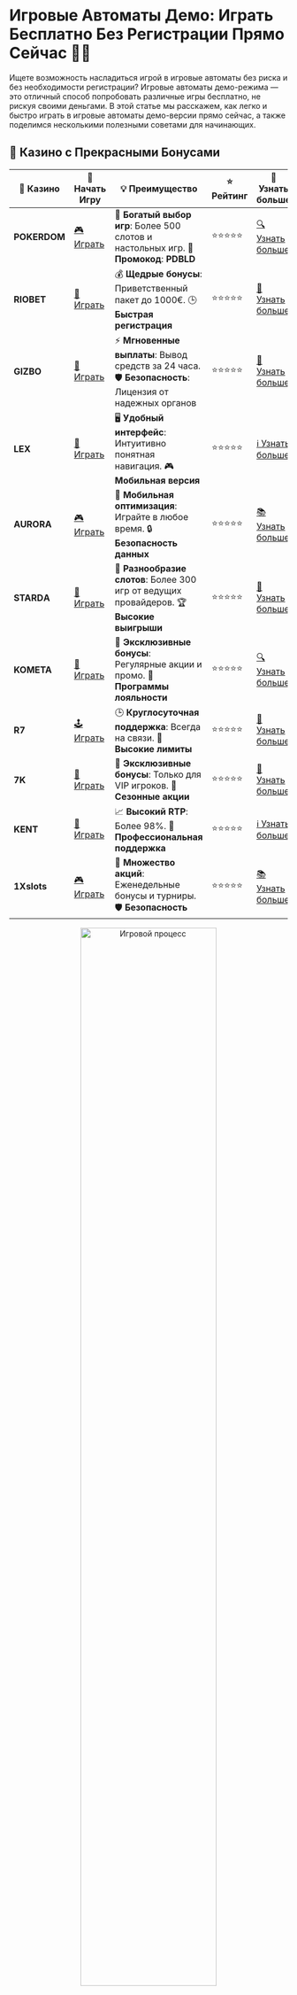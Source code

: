 # Игровые Автоматы Демо: Играть Бесплатно Без Регистрации Прямо Сейчас 🎰🎉

Ищете возможность насладиться игрой в игровые автоматы без риска и без необходимости регистрации? Игровые автоматы демо-режима — это отличный способ попробовать различные игры бесплатно, не рискуя своими деньгами. В этой статье мы расскажем, как легко и быстро играть в игровые автоматы демо-версии прямо сейчас, а также поделимся несколькими полезными советами для начинающих.

## 🌟 Казино с Прекрасными Бонусами

| 🎲 **Казино** | 🔗 **Начать Игру** | 💡 **Преимущество** | ⭐ **Рейтинг** | 🔗 **Узнать больше** |
|--------------|---------------------|---------------------|----------------|----------------------|
| **POKERDOM**  | [🎮 Играть](https://brandplay.link/4k77v2yx) | 🎉 **Богатый выбор игр**: Более 500 слотов и настольных игр. 🎁 **Промокод**: **PDBLD** | ⭐⭐⭐⭐⭐ | [🔍 Узнать больше](https://brandplay.link/4k77v2yx) |
| **RIOBET**    | [🎰 Играть](https://brandplay.link/7xBLTPyj) | 💰 **Щедрые бонусы**: Приветственный пакет до 1000€. 🕒 **Быстрая регистрация** | ⭐⭐⭐⭐⭐ | [📖 Узнать больше](https://brandplay.link/7xBLTPyj) |
| **GIZBO**     | [🎲 Играть](https://brandplay.link/bprXw4YV) | ⚡ **Мгновенные выплаты**: Вывод средств за 24 часа. 🛡️ **Безопасность**: Лицензия от надежных органов | ⭐⭐⭐⭐⭐ | [📝 Узнать больше](https://brandplay.link/bprXw4YV) |
| **LEX**       | [🤑 Играть](https://brandplay.link/zW4hdDFV) | 🖥️ **Удобный интерфейс**: Интуитивно понятная навигация. 🎮 **Мобильная версия** | ⭐⭐⭐⭐⭐ | [ℹ️ Узнать больше](https://brandplay.link/zW4hdDFV) |
| **AURORA**    | [🎮 Играть](https://10trafic-stat2.com/click/668546556bcc6313411604bd/6766/13032/subaccount) | 📱 **Мобильная оптимизация**: Играйте в любое время. 🔒 **Безопасность данных** | ⭐⭐⭐⭐⭐ | [📚 Узнать больше](https://10trafic-stat2.com/click/668546556bcc6313411604bd/6766/13032/subaccount) |
| **STARDА**    | [🎯 Играть](https://brandplay.link/fB7xwRFL) | 🎰 **Разнообразие слотов**: Более 300 игр от ведущих провайдеров. 🏆 **Высокие выигрыши** | ⭐⭐⭐⭐⭐ | [🔎 Узнать больше](https://brandplay.link/fB7xwRFL) |
| **KOMETA**    | [🎰 Играть](https://brandplay.link/8ZymQJV8) | 🎁 **Эксклюзивные бонусы**: Регулярные акции и промо. 🔄 **Программы лояльности** | ⭐⭐⭐⭐⭐ | [🔍 Узнать больше](https://brandplay.link/8ZymQJV8) |
| **R7**        | [🕹️ Играть](https://brandplay.link/bMd3Yjsw) | 🕒 **Круглосуточная поддержка**: Всегда на связи. 💸 **Высокие лимиты** | ⭐⭐⭐⭐⭐ | [📖 Узнать больше](https://brandplay.link/bMd3Yjsw) |
| **7K**        | [🎲 Играть](https://brandplay.link/BvQyFShp) | 🌟 **Эксклюзивные бонусы**: Только для VIP игроков. 🎉 **Сезонные акции** | ⭐⭐⭐⭐⭐ | [📝 Узнать больше](https://brandplay.link/BvQyFShp) |
| **KENT**      | [🤑 Играть](https://brandplay.link/Fv2WP3js) | 📈 **Высокий RTP**: Более 98%. 💼 **Профессиональная поддержка** | ⭐⭐⭐⭐⭐ | [ℹ️ Узнать больше](https://brandplay.link/Fv2WP3js) |
| **1Xslots**   | [🎮 Играть](https://brandplay.link/hSB1khtr) | 🎉 **Множество акций**: Еженедельные бонусы и турниры. 🛡️ **Безопасность** | ⭐⭐⭐⭐⭐ | [📚 Узнать больше](https://brandplay.link/hSB1khtr) |

<div align="center"> <img src="https://i.pinimg.com/originals/1d/b3/25/1db325483acbe642c6d4e6fdd73a4988.gif" alt="Игровой процесс" width="70%"> </div>
---

## 🚀 Быстрые Выигрыши и Поддержка

| 🎲 **Казино** | 🔗 **Начать Игру** | 💡 **Преимущество** | ⭐ **Рейтинг** | 🔗 **Узнать больше** |
|--------------|---------------------|---------------------|----------------|----------------------|
| **GAMA**      | [🎯 Играть](https://brandplay.link/j6NMKsDz) | 🔍 **Интуитивный интерфейс**: Легкость использования. 🏅 **Престижные турниры** | ⭐⭐⭐⭐☆ | [🔎 Узнать больше](https://brandplay.link/j6NMKsDz) |
| **ONION**     | [🎰 Играть](https://brandplay.link/zBGRVpQ9) | 🤑 **Низкие ставки**: Идеально для начинающих. 🔄 **Быстрые выводы** | ⭐⭐⭐⭐☆ | [🔍 Узнать больше](https://brandplay.link/zBGRVpQ9) |
| **ЧЕМПИОН**   | [🕹️ Играть](https://temon-gter.cfd/go/lRq?p80412p304504pcc44t17455) | 🏅 **Лояльная программа**: Награды за активность. 🎁 **Ежемесячные бонусы** | ⭐⭐⭐⭐☆ | [📖 Узнать больше](https://temon-gter.cfd/go/lRq?p80412p304504pcc44t17455) |
| **VAVADA**    | [🎲 Играть](https://vavadapartner.pro/?promo=ea5c9275-6854-4505-94fc-95ab18221945-linkb2) | 🚀 **Быстрая регистрация**: Начните играть мгновенно. 🔐 **Безопасные транзакции** | ⭐⭐⭐⭐☆ | [📝 Узнать больше](https://vavadapartner.pro/?promo=ea5c9275-6854-4505-94fc-95ab18221945-linkb2) |
| **FRIENDS**   | [🤑 Играть](https://gofriends.mba/linkb2) | 🤝 **Социальные игры**: Играйте с друзьями. 🌐 **Мультиплатформенность** | ⭐⭐⭐⭐☆ | [ℹ️ Узнать больше](https://gofriends.mba/linkb2) |
| **1WIN**      | [🎮 Играть](https://brandplay.link/smXVpBbG) | 🏆 **Спортивные ставки**: Широкий выбор видов спорта. 💵 **Высокие коэффициенты** | ⭐⭐⭐⭐☆ | [📚 Узнать больше](https://brandplay.link/smXVpBbG) |
| **DRIP**      | [🎯 Играть](https://drp-ircp01.com/c07e6a3db) | 🌐 **Инновационные игры**: Новейшие игровые технологии. 🛡️ **Высокая безопасность** | ⭐⭐⭐⭐☆ | [🔎 Узнать больше](https://drp-ircp01.com/c07e6a3db) |
| **JOYCASINO** | [🎰 Играть](https://rpc30.call2me.pro/?/ru/registration?apkpop=0&partner=p24970p3291217pc98f) | 🎁 **Приятные бонусы**: Ежедневные акции и подарки. 🕹️ **Разнообразие игр** | ⭐⭐⭐⭐☆ | [🔍 Узнать больше](https://rpc30.call2me.pro/?/ru/registration?apkpop=0&partner=p24970p3291217pc98f) |
| **PLAYFORTUNA** | [🎮 Играть](https://fortunapromo.net/alt/playfortuna/registration?0dc4a9362a71feb7e3f165fb8e766f70) | 🎉 **Регулярные акции**: Бонусы, фриспины и многое другое. 🏅 **Турниры** | ⭐⭐⭐⭐☆ | [📚 Узнать больше](https://fortunapromo.net/alt/playfortuna/registration?0dc4a9362a71feb7e3f165fb8e766f70) |
| **SYKAA**     | [🤑 Играть](https://s-two-way.com/?source=linkb2&pid=30697) | 💸 **Доступные ставки**: Идеально для новичков. 🎁 **Щедрые бонусы** | ⭐⭐⭐⭐☆ | [🔍 Узнать больше](https://s-two-way.com/?source=linkb2&pid=30697) |

<div align="center"> <img src="https://i.pinimg.com/originals/1d/b3/25/1db325483acbe642c6d4e6fdd73a4988.gif" alt="Игровой процесс" width="70%"> </div>

![Игровые Автоматы Демо](https://i.pinimg.com/originals/a9/29/6e/a9296ea1cf6a7c20a985e593451f0323.png)

## Что Такое Игровые Автоматы Демо-Версия? 💡

Игровые автоматы демо-режима — это бесплатные версии настоящих слотов, которые предоставляют игрокам возможность испытать игру без внесения депозита. В демо-режиме вы можете сделать виртуальные ставки, крутить барабаны и наслаждаться игровым процессом, не рискуя своими деньгами. Это идеальный способ для новичков разобраться в механике игры, а для опытных игроков — попробовать новые слоты и стратегии.

### Почему Играть в Демо-Автоматы Это Хорошо? 🏅

1. **Без Риска**: Игровые автоматы в демо-режиме дают возможность играть без вложений и потерь.
2. **Удобство**: Вы можете начать игру в любой момент, без регистрации и дополнительных усилий.
3. **Учебный Процесс**: Демонстрационные версии помогают изучить правила игры, понять, как работают бонусы и особенности слота.
4. **Без Регистрации**: Не нужно создавать аккаунт и проходить долгие процедуры — просто выбирайте слот и начинайте играть.

## Как Играть в Игровые Автоматы Демо? 🎮

Играть в демо-слоты легко и удобно. Вот несколько простых шагов, чтобы начать:

### 1. **Выберите Казино или Платформу** 🌐

Для начала выберите платформу, которая предлагает бесплатные демо-игры. Это могут быть онлайн-казино с разделом демо-игр, либо специализированные сайты с бесплатными слотами.

### 2. **Выберите Игровой Автомат** 🎰

На большинстве платформ доступен широкий выбор слотов. Вы можете выбрать любую игру, которая вам интересна, и начать её тестировать в демо-режиме.

### 3. **Начните Играть** 🏁

Нажмите на слот, установите желаемую ставку и начинайте играть. В демо-режиме у вас будет виртуальный баланс, и все выигрыши, которые вы получите, не будут реальными деньгами, но позволят почувствовать игровой процесс.

### 4. **Наслаждайтесь Процессом** 🎉

Используйте демо-режим, чтобы узнать, как работает бонусная система, какие особенности есть у слота и какие шансы на выигрыш. Всё это поможет вам стать более опытным игроком, когда вы решите переходить на реальные ставки.

## Преимущества Игры в Демо-Автоматы 🏆

1. **Изучение Правил и Механики** 📚

Каждый слот имеет свои особенности: бонусные раунды, бесплатные спины, множители и другие функции. Демоверсии позволяют изучить все эти элементы без риска.

2. **Без Необходимости Вклада** 💵

Демо-игры не требуют вложений. Это идеальный способ для тех, кто хочет испытать слот, не рискуя реальными деньгами.

3. **Удобство и Доступность** 📲

Демо-слоты доступны на большинстве платформ и казино, не нужно проходить регистрацию или вводить личные данные.

4. **Пробовать Новые Игры** 🎲

Вы можете пробовать новые и популярные игровые автоматы, которые еще не знакомы, и выбрать те, которые вам больше всего нравятся.

## Где Найти Бесплатные Игровые Автоматы? 🌍

Множество онлайн-казино и сайтов предлагают бесплатные игровые автоматы без необходимости регистрации. Вот несколько популярных платформ, где вы можете найти демо-слоты:

- **Лицензированные Онлайн-Казино**: Большинство казино предлагают демо-версии своих слотов, чтобы игроки могли пробовать их без рисков.
- **Специализированные Платформы с Игровыми Автоматами**: Есть сайты, где собраны демо-версии популярных игр с возможностью играть бесплатно.
- **Мобильные Приложения Казино**: Многие мобильные приложения казино предлагают возможность играть в демо-режиме прямо на вашем телефоне.

## Советы по Игре в Демо-Автоматы 🎯

1. **Изучайте Разные Слоты** 🎰

Не ограничивайтесь одним слотом — пробуйте разные игры, чтобы понять, какие из них вам наиболее интересны и подходят.

2. **Тренируйтесь** 🏋️‍♂️

Демо-игры — это отличная возможность потренироваться в выбранных играх. Это поможет вам разобраться в механиках и в шансах на выигрыш.

3. **Не Спешите с Реальными Ставками** 💰

Перед тем как перейти к игре на реальные деньги, убедитесь, что вы хорошо понимаете особенности игры и используйте демо-режим для обучения.

## Заключение 🎉

Игровые автоматы демо — это отличная возможность для всех игроков, будь то новички или опытные, протестировать слоты бесплатно и без регистрации. Они предоставляют все преимущества настоящей игры, но без риска потери денег. Вы можете изучить игровые механизмы, получить удовольствие от процесса и, возможно, определиться с любимыми играми перед тем, как перейти на реальные ставки. Начните играть в демо-слоты прямо сейчас и наслаждайтесь процессом! 🎰💸
